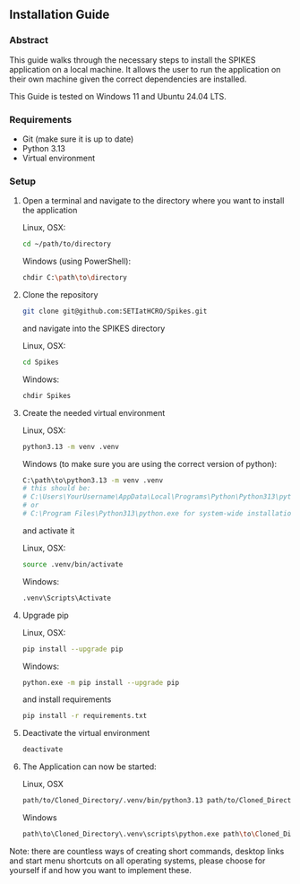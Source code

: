 ## Installation Guide
### Abstract

This guide walks through the necessary steps to install the SPIKES application on a local machine. It allows the user to run the application on their own machine given the correct dependencies are installed.

This Guide is tested on Windows 11 and Ubuntu 24.04 LTS.

### Requirements
- Git (make sure it is up to date)
- Python 3.13
- Virtual environment

### Setup

1. Open a terminal and navigate to the directory where you want to install the application

    Linux, OSX:
    ```bash
    cd ~/path/to/directory
    ```

    Windows (using PowerShell):
    ```bash
    chdir C:\path\to\directory
    ```

2. Clone the repository
   
    ```bash
    git clone git@github.com:SETIatHCRO/Spikes.git
    ```

    and navigate into the SPIKES directory
   
    Linux, OSX:
    ```bash
    cd Spikes
    ```

    Windows:
    ```bash
    chdir Spikes
    ```

3. Create the needed virtual environment
   
    Linux, OSX:
    ```bash
    python3.13 -m venv .venv
    ```

    Windows (to make sure you are using the correct version of python):

    ```bash 
    C:\path\to\python3.13 -m venv .venv
    # this should be: 
    # C:\Users\YourUsername\AppData\Local\Programs\Python\Python313\python.exe
    # or
    # C:\Program Files\Python313\python.exe for system-wide installations
    ```
  
    and activate it

    Linux, OSX:
    ```bash
    source .venv/bin/activate
    ```

    Windows:

    ```bash
    .venv\Scripts\Activate
    ```

4. Upgrade pip
   
    Linux, OSX:
    ```bash
    pip install --upgrade pip
    ```

    Windows:
    ```bash
    python.exe -m pip install --upgrade pip
    ```

    and install requirements
    
    ```bash
    pip install -r requirements.txt
    ```

5. Deactivate the virtual environment
   
    ```bash
    deactivate
    ```

6. The Application can now be started:

    Linux, OSX
    ```bash
    path/to/Cloned_Directory/.venv/bin/python3.13 path/to/Cloned_Directory/Application/main.py
    ```

    Windows
    ```bash
    path\to\Cloned_Directory\.venv\scripts\python.exe path\to\Cloned_Directory\Application\main.py

Note: there are countless ways of creating short commands, desktop links and start menu shortcuts on all operating systems, please choose for yourself if and how you want to implement these.
